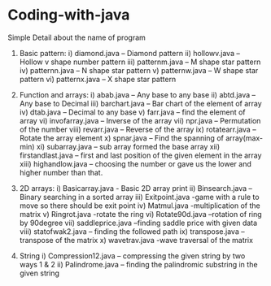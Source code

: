 # Coding-with-java

Simple Detail about the name of program

1.	Basic pattern:
i)	diamond.java – Diamond pattern
ii)	hollowv.java – Hollow v shape number pattern
iii)	patternm.java – M shape star pattern
iv)	patternn.java – N shape star pattern
v)	patternw.java – W shape star pattern
vi)	patternx.java – X shape star pattern

2.	Function and arrays:
i)	abab.java – Any base to any base
ii)	abtd.java – Any base to Decimal
iii)	barchart.java – Bar chart of the element of array
iv)	dtab.java – Decimal to any base
v)	farr.java – find the element of array
vi)	invofarray.java – Inverse of the array
vii)	npr.java – Permutation of the number
viii)	revarr.java – Reverse of the array
ix)	rotatearr.java – Rotate the array element
x)	spnar.java – Find the spanning of array(max-min)
xi)	subarray.java – sub array formed the base array
xii)	firstandlast.java – first and last position of the given element in the array
xiii)	highandlow.java – choosing the number or gave us the lower and higher number than that.

3.	2D arrays:
i)	Basicarray.java - Basic 2D array print
ii)	Binsearch.java – Binary searching in a sorted array
iii)	Exitpoint.java -game with a rule to move so there should be exit point
iv)	Matmul.java -multiplication of the matrix
v)	Ringrot.java -rotate the ring
vi)	Rotate90d.java –rotation of ring by 90degree
vii)	saddleprice.java –finding saddle price with given data
viii)	statofwak2.java – finding the followed path
ix)	transpose.java –transpose of the matrix
x)	wavetrav.java -wave traversal of the matrix

4.	String
i)	Compression12.java – compressing the given string by two ways 1 & 2
ii)	Palindrome.java – finding the palindromic substring in the given string


